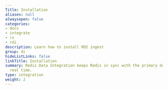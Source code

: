 ```yaml
---
Title: Installation
aliases: null
alwaysopen: false
categories:
- docs
- integrate
- rs
- rdi
description: Learn how to install RDI ingest
group: di
hideListLinks: false
linkTitle: Installation
summary: Redis Data Integration keeps Redis in sync with the primary database in near
  real time.
type: integration
weight: 2
---
```

